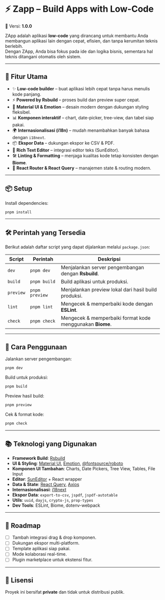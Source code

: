 # ⚡ Zapp – Build Apps with Low-Code

📌 Versi: **1.0.0**

ZApp adalah aplikasi **low-code** yang dirancang untuk membantu Anda membangun aplikasi lain dengan cepat, efisien, dan tanpa kerumitan teknis berlebih.  
Dengan ZApp, Anda bisa fokus pada ide dan logika bisnis, sementara hal teknis ditangani otomatis oleh sistem.

---

## 🚀 Fitur Utama
- ✨ **Low-code builder** – buat aplikasi lebih cepat tanpa harus menulis kode panjang.
- ⚡ **Powered by Rsbuild** – proses build dan preview super cepat.
- 🎨 **Material UI & Emotion** – desain modern dengan dukungan styling fleksibel.
- 📊 **Komponen interaktif** – chart, date-picker, tree-view, dan tabel siap pakai.
- 🌍 **Internasionalisasi (i18n)** – mudah menambahkan banyak bahasa dengan `i18next`.
- 📦 **Ekspor Data** – dukungan ekspor ke CSV & PDF.
- 📝 **Rich Text Editor** – integrasi editor teks (SunEditor).
- 🛠️ **Linting & Formatting** – menjaga kualitas kode tetap konsisten dengan **Biome**.
- 🔗 **React Router & React Query** – manajemen state & routing modern.

---

## 📦 Setup

Install dependencies:

```bash
pnpm install
```

---

## 🛠️ Perintah yang Tersedia

Berikut adalah daftar script yang dapat dijalankan melalui `package.json`:

| Script      | Perintah                   | Deskripsi                                                                 |
|-------------|----------------------------|---------------------------------------------------------------------------|
| `dev`       | `pnpm dev`                 | Menjalankan server pengembangan dengan **Rsbuild**.                       |
| `build`     | `pnpm build`               | Build aplikasi untuk produksi.                                            |
| `preview`   | `pnpm preview`             | Menjalankan preview lokal dari hasil build produksi.                      |
| `lint`      | `pnpm lint`                | Mengecek & memperbaiki kode dengan **ESLint**.                            |
| `check`     | `pnpm check`               | Mengecek & memperbaiki format kode menggunakan **Biome**.                 |

---

## 🚦 Cara Penggunaan

Jalankan server pengembangan:
```bash
pnpm dev
```

Build untuk produksi:
```bash
pnpm build
```

Preview hasil build:
```bash
pnpm preview
```

Cek & format kode:
```bash
pnpm check
```

---

## 📚 Teknologi yang Digunakan

- **Framework Build**: [Rsbuild](https://rsbuild.dev/)
- **UI & Styling**: [Material UI](https://mui.com/), [Emotion](https://emotion.sh/), [@fontsource/roboto](https://fontsource.org/)
- **Komponen UI Tambahan**: Charts, Date Pickers, Tree View, Tables, File Input
- **Editor**: [SunEditor](https://github.com/JiHong88/SunEditor) + React wrapper
- **Data & State**: [React Query](https://tanstack.com/query), [Axios](https://axios-http.com/)
- **Internasionalisasi**: [i18next](https://www.i18next.com/)
- **Ekspor Data**: `export-to-csv`, `jspdf`, `jspdf-autotable`
- **Utils**: `uuid`, `dayjs`, `crypto-js`, `prop-types`
- **Dev Tools**: ESLint, Biome, dotenv-webpack

---

## 📖 Roadmap

- [ ] Tambah integrasi drag & drop komponen.
- [ ] Dukungan ekspor multi-platform.
- [ ] Template aplikasi siap pakai.
- [ ] Mode kolaborasi real-time.
- [ ] Plugin marketplace untuk ekstensi fitur.

---

## 📜 Lisensi

Proyek ini bersifat **private** dan tidak untuk distribusi publik.
